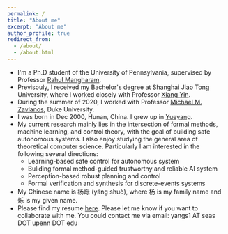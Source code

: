 ```yaml
---
permalink: /
title: "About me"
excerpt: "About me"
author_profile: true
redirect_from: 
  - /about/
  - /about.html
---
```


* I'm a Ph.D student of the University of Pennsylvania, supervised by Professor [Rahul Mangharam](https://www.seas.upenn.edu/~rahulm/).
* Previsouly, I received my Bachelor's degree at Shanghai Jiao Tong University, where I worked closely with Professor [Xiang Yin](https://xiangyin.sjtu.edu.cn/).
* During the summer of 2020, I worked with Professor [Michael M. Zavlanos](https://www.michaelmzavlanos.org/), Duke University.
* I was born in Dec 2000, Hunan, China. I grew up in [Yueyang](https://en.wikipedia.org/wiki/Yueyang).
* My current research mainly lies in the intersection of formal methods, machine learning, and control theory, with the goal of building safe autonomous systems. I also enjoy studying the general area of theoretical computer science. Particularly I am interested in the following several directions:
  * Learning-based safe control for autonomous system
  * Buliding formal method-guided trustworthy and reliable AI system
  * Perception-based robust planning and control
  * Formal verification and synthesis for discrete-events systems
* My Chinese name is 杨烁 (y&aacute;ng shu&ograve;), where 杨 is my family name and 烁 is my given name. 
* Please find my resume [here](https://shuoyang2000.github.io/files/ShuoYang_CV.pdf). Please let me know if you want to collaborate with me. You could contact me via email: yangs1 AT seas DOT upenn DOT edu
